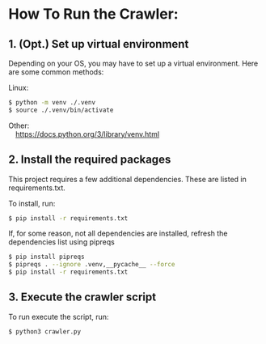 # How To Run the Crawler:

## 1. (Opt.) Set up virtual environment

Depending on your OS, you may have to set up a
virtual environment. Here are some common methods:

Linux:
```bash
$ python -m venv ./.venv
$ source ./.venv/bin/activate
```

Other:  
&emsp;https://docs.python.org/3/library/venv.html

## 2. Install the required packages

This project requires a few additional dependencies.
These are listed in requirements.txt.

To install, run:
```bash
$ pip install -r requirements.txt
```

If, for some reason, not all dependencies are installed,
refresh the dependencies list using pipreqs
```bash
$ pip install pipreqs  
$ pipreqs . --ignore .venv,__pycache__ --force
$ pip install -r requirements.txt
```

## 3. Execute the crawler script

To run execute the script, run:
```bash
$ python3 crawler.py
```
